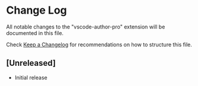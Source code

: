 # Change Log

All notable changes to the "vscode-author-pro" extension will be documented in this file.

Check [Keep a Changelog](http://keepachangelog.com/) for recommendations on how to structure this file.

## [Unreleased]

- Initial release